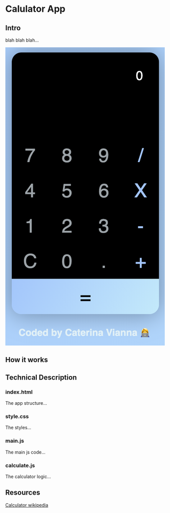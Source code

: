 # Calulator App

## Intro

blah blah blah...

![Alt Calculator](./calculator.png "Calculator App")

## How it works

## Technical Description

### index.html

The app structure...

### style.css

The styles...

### main.js

The main js code...

### calculate.js

The calculator logic...

## Resources

[Calculator wikipedia](https://en.wikipedia.org/wiki/Calculator)

